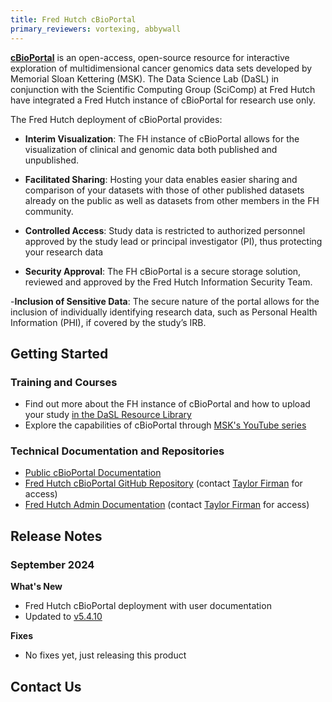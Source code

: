 ```yaml
---
title: Fred Hutch cBioPortal
primary_reviewers: vortexing, abbywall
---
```


[**cBioPortal**](https://www.cbioportal.org/) is an open-access, open-source resource for interactive exploration of multidimensional cancer genomics data sets developed by Memorial Sloan Kettering (MSK). The Data Science Lab (DaSL) in conjunction with the Scientific Computing Group (SciComp) at Fred Hutch have integrated a Fred Hutch instance of cBioPortal for research use only. 

The Fred Hutch deployment of cBioPortal provides:

- **Interim Visualization**: The FH instance of cBioPortal allows for the visualization of clinical and genomic data both published and unpublished.

- **Facilitated Sharing**: Hosting your data enables easier sharing and comparison of your datasets with those of other published datasets already on the public as well as datasets from other members in the FH community.

- **Controlled Access**: Study data is restricted to authorized personnel approved by the study lead or principal investigator (PI), thus protecting your research data

- **Security Approval**: The FH cBioPortal is a secure storage solution, reviewed and approved by the Fred Hutch Information Security Team.

-**Inclusion of Sensitive Data**: The secure nature of the portal allows for the inclusion of individually identifying research data, such as Personal Health Information (PHI), if covered by the study’s IRB.


## Getting Started

### Training and Courses
- Find out more about the FH instance of cBioPortal and how to upload your study [in the DaSL Resource Library](/dasldemos/fh-cbio-intro/)
- Explore the capabilities of cBioPortal through [MSK's YouTube series](https://docs.cbioportal.org/user-guide/overview/)

### Technical Documentation and Repositories
- [Public cBioPortal Documentation](https://docs.cbioportal.org/)
- [Fred Hutch cBioPortal GitHub Repository](https://github.com/FredHutch/cbioportal-fredhutch-automation) (contact [Taylor Firman](mailto:tfirman@fredhutch.org) for access)
- [Fred Hutch Admin Documentation](https://github.com/FredHutch/cbioportal-admin) (contact [Taylor Firman](mailto:tfirman@fredhutch.org) for access)

## Release Notes

### September 2024
**What's New**

- Fred Hutch cBioPortal deployment with user documentation
- Updated to [v5.4.10](https://github.com/cBioPortal/cbioportal/releases/tag/v5.4.10)

**Fixes**

- No fixes yet, just releasing this product

## Contact Us


